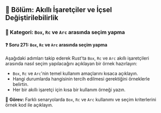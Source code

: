 ## 📘 Bölüm: Akıllı İşaretçiler ve İçsel Değiştirilebilirlik  
### 🔹 Kategori: `Box`, `Rc` ve `Arc` arasında seçim yapma  
#### ❓ Soru 271: `Box`, `Rc` ve `Arc` arasında seçim yapma

Aşağıdaki adımları takip ederek Rust'ta `Box`, `Rc` ve `Arc` akıllı işaretçileri arasında nasıl seçim yapılacağını açıklayan bir örnek hazırlayın:

- `Box`, `Rc` ve `Arc`'nin temel kullanım amaçlarını kısaca açıklayın.
- Hangi durumlarda hangisinin tercih edilmesi gerektiğini örneklerle belirtin.
- Her bir akıllı işaretçi için kısa bir kullanım örneği yazın.

🔧 **Görev:** Farklı senaryolarda `Box`, `Rc` ve `Arc` kullanımı ve seçim kriterlerini örnek kod ile açıklayın.
